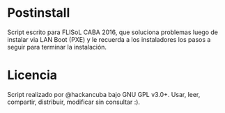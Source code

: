 # Postinstall

Script escrito para FLISoL CABA 2016, que soluciona problemas luego de instalar via LAN Boot (PXE) y le recuerda a los instaladores los pasos a seguir para terminar la instalación.

# Licencia

Script realizado por @hackancuba bajo GNU GPL v3.0+. Usar, leer, compartir, distribuir, modificar sin consultar :).
